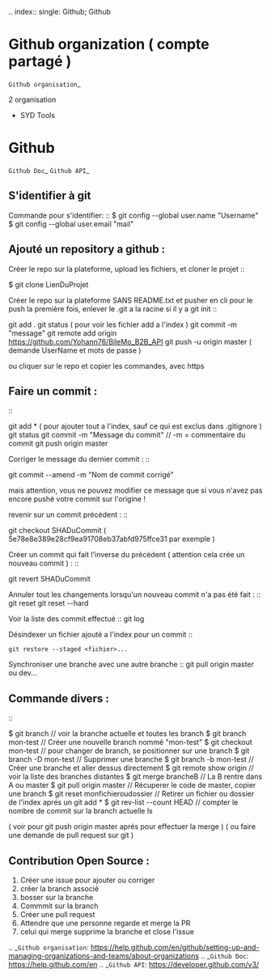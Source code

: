 .. index::
   single: Github; Github


Github organization ( compte partagé )
===================
`Github organisation`_

2 organisation
- SYD Tools



Github
===================
`Github Doc`_
`Github API`_

S'identifier à git
-------------------

Commande pour s'identifier:
::
     $ git config --global user.name "Username"
     $ git config --global user.email "mail"

Ajouté un repository a github :
-------------------

Créer le repo sur la plateforme, upload les fichiers, et cloner le projet
::

   $ git clone LienDuProjet

Créer le repo sur la plateforme SANS README.txt et pusher en cli
pour le push la première fois, enlever le .git a la racine si il y a
git init
::

   git add .
   git status ( pour voir les fichier add a l'index )
   git commit -m "message"
   git remote add origin https://github.com/Yohann76/BileMo_B2B_API
   git push -u origin master ( demande UserName et mots de passe )

ou cliquer sur le repo et copier les commandes, avec https


Faire un commit :
-------------------
::

   git add * ( pour ajouter tout a l'index, sauf ce qui est exclus dans .gitignore )
   git status
   git commit -m "Message du commit"  // -m = commentaire du commit
   git push origin master

Corriger le message du dernier commit :
::

   git commit --amend -m "Nom de commit corrigé"

mais attention, vous ne pouvez modifier ce message que si vous n'avez pas encore pushé votre commit sur l'origine !

revenir sur un commit précédent  :
::

   git checkout SHADuCommit ( 5e78e8e389e28cf9ea91708eb37abfd975ffce31 par exemple )

Créer un commit qui fait l'inverse du précédent ( attention cela crée un nouveau commit )  :
::

   git revert SHADuCommit

Annuler tout les changements lorsqu'un nouveau commit n'a pas été fait :
::
   git reset
   git reset --hard‌


Voir la liste des commit effectué
::
   git log

Désindexer un fichier ajouté a l'index pour un commit
::

    git restore --staged <fichier>...

Synchroniser une branche avec une autre branche
::
   git pull origin master ou dev...


Commande divers :
-------------------
::

   $ git branch // voir la branche actuelle et toutes les branch
   $ git branch mon-test // Créer une nouvelle branch nommé "mon-test"
   $ git checkout mon-test // pour changer de branch, se positionner sur une branch
   $ git branch -D mon-test // Supprimer une branche
   $ git branch -b mon-test // Créer une branche et aller dessus directement
   $ git remote show origin // voir la liste des branches distantes
   $ git merge brancheB // La B rentre dans A ou master
   $ git pull origin master // Récuperer le code de master, copier une branch
   $ git reset monfichieroudossier // Retirer un fichier ou dossier de l'index aprés un git add *
   $ git rev-list --count HEAD // compter le nombre de commit sur la branch actuelle ls

( voir pour git push origin master aprés pour effectuer la merge )
( ou faire une demande de pull request sur git )

Contribution Open Source :
-------------------
1. Créer une issue pour ajouter ou corriger
2. créer la branch associé
3. bosser sur la branche
4. Commmit sur la branch
5. Créer une pull request
6. Attendre que une personne regarde et merge la PR
7. celui qui merge supprime la branche et close l'issue


.. _`Github organisation`: https://help.github.com/en/github/setting-up-and-managing-organizations-and-teams/about-organizations
.. _`Github Doc`: https://help.github.com/en
.. _`Github API`: https://developer.github.com/v3/
